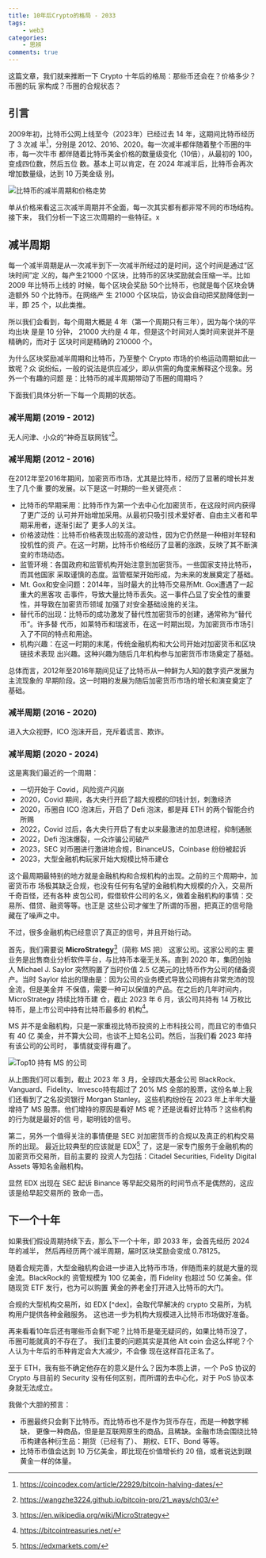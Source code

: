 ```yaml
---
title: 10年后Crypto的格局 - 2033
tags:
    - web3
categories:
    - 思辨
comments: true
---
```


这篇文章，我们就来推断一下 Crypto 十年后的格局：那些币还会在？价格多少？币圈的玩
家构成？币圈的合规状态？

## 引言

2009年初，比特币公网上线至今（2023年）已经过去 14 年，这期间比特币经历了 3 次减
半[^half]，分别是 2012、2016、2020。每一次减半都伴随着整个币圈的牛市，每一次牛市
都伴随着比特币美金价格的数量级变化（10倍），从最初的 100，变成四位数，然后五位
数。基本上可以肯定，在 2024 年减半后，比特币会再次增加数量级，达到 10 万美金级
别。

![比特币的减半周期和价格走势](../assets/image.png)

单从价格来看这三次减半周期并不全面，每一次其实都有都非常不同的市场结构。接下来，
我们分析一下这三次周期的一些特征。x

## 减半周期

每一个减半周期是从一次减半到下一次减半所经过的是时间，这个时间是通过“区块时间”定
义的，每产生21000 个区块，比特币的区块奖励就会压缩一半。比如 2009 年比特币上线的
时候，每个区块会奖励 50个比特币，也就是每个区块会铸造额外 50 个比特币。在网络产
生 21000 个区块后，协议会自动把奖励降低到一半，即 25 个，以此类推。

所以我们会看到，每个周期大概是 4 年（第一个周期只有三年），因为每个块的平均出块
是是 10 分钟， 21000 大约是 4 年，但是这个时间对人类时间来说并不是精确的，而对于
区块时间是精确的 210000 个。

为什么区块奖励减半周期和比特币，乃至整个 Crypto 市场的价格运动周期如此一致呢？众
说纷纭，一般的说法是供应减少，即从供需的角度来解释这个现象。另外一个有趣的问题
是：比特币的减半周期带动了币圈的周期吗？

下面我们具体分析一下每一个周期的状态。

### 减半周期 (2019 - 2012)

无人问津、小众的“神奇互联网钱”[^internet]。

### 减半周期 (2012 - 2016)

在2012年至2016年期间，加密货币市场，尤其是比特币，经历了显著的增长并发生了几个重
要的发展。以下是这一时期的一些关键亮点：

- 比特币的早期采用：比特币作为第一个去中心化加密货币，在这段时间内获得了更广泛的
  认可并开始增加采用。从最初只吸引技术爱好者、自由主义者和早期采用者，逐渐引起了
  更多人的关注。
- 价格波动性：比特币价格表现出较高的波动性，因为它仍然是一种相对年轻和投机性的资
  产。在这一时期，比特币价格经历了显著的涨跌，反映了其不断演变的市场动态。
- 监管环境：各国政府和监管机构开始注意到加密货币。一些国家支持比特币，而其他国家
  采取谨慎的态度。监管框架开始形成，为未来的发展奠定了基础。
- Mt. Gox和安全问题：2014年，当时最大的比特币交易所Mt. Gox遭遇了一起重大的黑客攻
  击事件，导致大量比特币丢失。这一事件凸显了安全性的重要性，并导致在加密货币领域
  加强了对安全基础设施的关注。
- 替代币的出现：比特币的成功激发了替代性加密货币的创建，通常称为“替代币”。许多替
  代币，如莱特币和瑞波币，在这一时期出现，为加密货币市场引入了不同的特点和用途。
- 机构兴趣：在这一时期的末尾，传统金融机构和大公司开始对加密货币和区块链技术表现
  出兴趣。这种兴趣为随后几年机构参与加密货币市场奠定了基础。

总体而言，2012年至2016年期间见证了比特币从一种鲜为人知的数字资产发展为主流现象的
早期阶段。这一时期的发展为随后加密货币市场的增长和演变奠定了基础。

### 减半周期 (2016 - 2020)

进入大众视野，ICO 泡沫开启，充斥着谎言、欺诈。

### 减半周期 (2020 - 2024)

这是离我们最近的一个周期：

- 一切开始于 Covid，风险资产闪崩
- 2020，Covid 期间，各大央行开启了超大规模的印钱计划，刺激经济
- 2020，币圈自 ICO 泡沫后，开启了 Defi 泡沫，都是拜 ETH 的两个智能合约所赐
- 2022，Covid 过后，各大央行开启了有史以来最激进的加息进程，抑制通胀
- 2022，Defi 泡沫爆裂，一众诈骗公司破产
- 2023，SEC 对币圈进行激进地合规，BinanceUS，Coinbase 纷纷被起诉
- 2023，大型金融机构玩家开始大规模比特币建仓

这个最周期最特别的地方就是金融机构和合规机构的出现。之前的三个周期中，加密货币市
场极其缺乏合规，也没有任何有名望的金融机构大规模的介入，交易所千奇百怪，还有各种
皮包公司，假借软件公司的名义，做着金融机构的事情：交易所、借贷、融资等等。也正是
这些公司才催生了所谓的币圈，把真正的信号隐藏在了噪声之中。

不过，很多金融机构已经意识了真正的信号，并且开始行动。

首先，我们需要说 **MicroStrategy**[^micro]（简称 MS 把） 这家公司。这家公司的主
要业务是出售商业分析软件平台，与比特币本毫无关系。直到 2020 年，集团创始人
Michael J. Saylor 突然购置了当时价值 2.5 亿美元的比特币作为公司的储备资产。当时
Saylor 给出的理由是：因为公司的业务模式导致公司拥有非常充沛的现金流，但是美金并
不保值，需要一种可以保值的产品。在之后的几年时间内，MicroStrategy 持续比特币建
仓，截止 2023 年 6 月，该公司共持有 14 万枚比特币，是上市公司中持有比特币最多的
机构[^treasure]。

MS 并不是金融机构，只是一家重视比特币投资的上市科技公司，而且它的市值只有 40 亿
美金，并不算大公司，也谈不上知名公司。然后，当我们看 2023 年持有该公司的公司时，
事情就变得有趣了。

![Top10 持有 MS 的公司](image.png)

从上图我们可以看到，截止 2023 年 3 月，全球四大基金公司
BlackRock、Vanguard、Fidelity、Invesco持有超过了 20% MS 全部的股票，这份名单上我
们还看到了之名投资银行 Morgan Stanley。这些机构纷纷在 2023 年上半年大量增持了 MS
股票。他们增持的原因是看好 MS 呢？还是说看好比特币？这些机构的行为就是最好的信
号，聪明钱的信号。

第二，另外一个值得关注的事情便是 SEC 对加密货币的合规以及真正的机构交易所的出现。
最近比较典型的应该就是 EDX[^edx] 了，这是一家专门服务于金融机构的加密货币交易所，目前主要的
投资人为包括：Citadel Securities, Fidelity Digital Assets 等知名金融机构。

显然 EDX 出现在 SEC 起诉 Binance 等早起交易所的时间节点不是偶然的，这应该是给早起交易所的
致命一击。

## 下一个十年

如果我们假设周期持续下去，那么下一个十年，即 2033 年，会首先经历 2024 年的减半，
然后再经历两个减半周期，届时区块奖励会变成 0.78125。

随着合规完善，大型金融机构会进一步进入比特币市场，伴随而来的就是大量的现金流。BlackRock的
资管规模为 100 亿美金，而 Fidelity 也超过 50 亿美金。伴随现货 ETF 发行，也为可以购置
黄金的养老金打开进入比特币的大门。

合规的大型机构交易所，如 EDX [^dex]，会取代早解决的 crypto 交易所，为机构用户提供各种金融服务。
这也进一步为机构大规模进入比特币市场做好准备。

再来看看10年后还有哪些币会剩下呢？比特币是毫无疑问的，如果比特币没了，币圈可能就真的不存在了。
我们主要的问题其实是其他 Alt coin 会这么样呢？个人认为十年后的币种肯定会大大减少，不会像
现在这样百花正名了。

至于 ETH，我有些不确定他存在的意义是什么？因为本质上讲，一个 PoS 协议的 Crypto 与目前的
Security 没有任何区别，而所谓的去中心化，对于 PoS 协议本身就无法成立。

我做个大胆的预言：

- 币圈最终只会剩下比特币。而比特币也不是作为货币存在，而是一种数字稀缺，
更像一种商品，但是是互联网原生的商品，且稀缺。金融市场会围绕比特币构建各种衍生品：期货（已经有了）、
期权、ETF、Bond 等等。
- 比特币市值会达到 10 万亿美金，即比现在价值增长约 20 倍，或者说达到跟黄金一样的体量。

[^half]: <https://coincodex.com/article/22929/bitcoin-halving-dates/>
[^micro]: <https://en.wikipedia.org/wiki/MicroStrategy>
[^treasure]: <https://bitcointreasuries.net/>
[^internet]: <https://wangzhe3224.github.io/bitcoin-pro/21_ways/ch03/>
[^edx]: <https://edxmarkets.com/>
